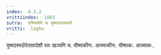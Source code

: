 ```yaml
---
index:  4.3.2
vrittiindex:  1083
sutra:  तस्मिन्नणि च युष्माकास्माकौ
vritti:  laghu 
---
```


युष्मदस्मदोरेतावादेशौ स्तः खञ्यणि च. यौष्माकीणः. आस्माकीनः. यौष्माकः. आस्माकः..


